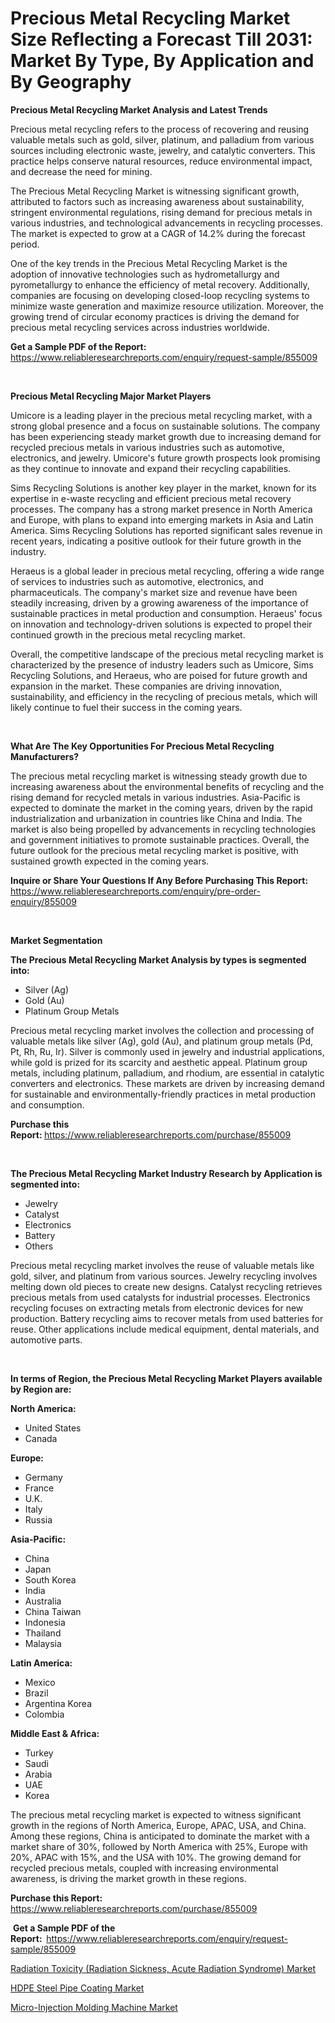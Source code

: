 <p><h1>Precious Metal Recycling Market Size Reflecting a Forecast Till 2031: Market By Type, By Application and By Geography</h1></p><p><strong>Precious Metal Recycling Market Analysis and Latest Trends</strong></p>
<p><p>Precious metal recycling refers to the process of recovering and reusing valuable metals such as gold, silver, platinum, and palladium from various sources including electronic waste, jewelry, and catalytic converters. This practice helps conserve natural resources, reduce environmental impact, and decrease the need for mining.</p><p>The Precious Metal Recycling Market is witnessing significant growth, attributed to factors such as increasing awareness about sustainability, stringent environmental regulations, rising demand for precious metals in various industries, and technological advancements in recycling processes. The market is expected to grow at a CAGR of 14.2% during the forecast period.</p><p>One of the key trends in the Precious Metal Recycling Market is the adoption of innovative technologies such as hydrometallurgy and pyrometallurgy to enhance the efficiency of metal recovery. Additionally, companies are focusing on developing closed-loop recycling systems to minimize waste generation and maximize resource utilization. Moreover, the growing trend of circular economy practices is driving the demand for precious metal recycling services across industries worldwide.</p></p>
<p><strong>Get a Sample PDF of the Report:&nbsp;</strong> <a href="https://www.reliableresearchreports.com/enquiry/request-sample/855009">https://www.reliableresearchreports.com/enquiry/request-sample/855009</a></p>
<p>&nbsp;</p>
<p><strong>Precious Metal Recycling Major Market Players</strong></p>
<p><p>Umicore is a leading player in the precious metal recycling market, with a strong global presence and a focus on sustainable solutions. The company has been experiencing steady market growth due to increasing demand for recycled precious metals in various industries such as automotive, electronics, and jewelry. Umicore's future growth prospects look promising as they continue to innovate and expand their recycling capabilities.</p><p>Sims Recycling Solutions is another key player in the market, known for its expertise in e-waste recycling and efficient precious metal recovery processes. The company has a strong market presence in North America and Europe, with plans to expand into emerging markets in Asia and Latin America. Sims Recycling Solutions has reported significant sales revenue in recent years, indicating a positive outlook for their future growth in the industry.</p><p>Heraeus is a global leader in precious metal recycling, offering a wide range of services to industries such as automotive, electronics, and pharmaceuticals. The company's market size and revenue have been steadily increasing, driven by a growing awareness of the importance of sustainable practices in metal production and consumption. Heraeus' focus on innovation and technology-driven solutions is expected to propel their continued growth in the precious metal recycling market.</p><p>Overall, the competitive landscape of the precious metal recycling market is characterized by the presence of industry leaders such as Umicore, Sims Recycling Solutions, and Heraeus, who are poised for future growth and expansion in the market. These companies are driving innovation, sustainability, and efficiency in the recycling of precious metals, which will likely continue to fuel their success in the coming years.</p></p>
<p>&nbsp;</p>
<p><strong>What Are The Key Opportunities For Precious Metal Recycling Manufacturers?</strong></p>
<p><p>The precious metal recycling market is witnessing steady growth due to increasing awareness about the environmental benefits of recycling and the rising demand for recycled metals in various industries. Asia-Pacific is expected to dominate the market in the coming years, driven by the rapid industrialization and urbanization in countries like China and India. The market is also being propelled by advancements in recycling technologies and government initiatives to promote sustainable practices. Overall, the future outlook for the precious metal recycling market is positive, with sustained growth expected in the coming years.</p></p>
<p><strong>Inquire or Share Your Questions If Any Before Purchasing This Report:</strong> <a href="https://www.reliableresearchreports.com/enquiry/pre-order-enquiry/855009">https://www.reliableresearchreports.com/enquiry/pre-order-enquiry/855009</a></p>
<p>&nbsp;</p>
<p><strong>Market Segmentation</strong></p>
<p><strong>The Precious Metal Recycling Market Analysis by types is segmented into:</strong></p>
<p><ul><li>Silver (Ag)</li><li>Gold (Au)</li><li>Platinum Group Metals</li></ul></p>
<p><p>Precious metal recycling market involves the collection and processing of valuable metals like silver (Ag), gold (Au), and platinum group metals (Pd, Pt, Rh, Ru, Ir). Silver is commonly used in jewelry and industrial applications, while gold is prized for its scarcity and aesthetic appeal. Platinum group metals, including platinum, palladium, and rhodium, are essential in catalytic converters and electronics. These markets are driven by increasing demand for sustainable and environmentally-friendly practices in metal production and consumption.</p></p>
<p><strong>Purchase this Report:&nbsp;</strong><a href="https://www.reliableresearchreports.com/purchase/855009">https://www.reliableresearchreports.com/purchase/855009</a></p>
<p>&nbsp;</p>
<p><strong>The Precious Metal Recycling Market Industry Research by Application is segmented into:</strong></p>
<p><ul><li>Jewelry</li><li>Catalyst</li><li>Electronics</li><li>Battery</li><li>Others</li></ul></p>
<p><p>Precious metal recycling market involves the reuse of valuable metals like gold, silver, and platinum from various sources. Jewelry recycling involves melting down old pieces to create new designs. Catalyst recycling retrieves precious metals from used catalysts for industrial processes. Electronics recycling focuses on extracting metals from electronic devices for new production. Battery recycling aims to recover metals from used batteries for reuse. Other applications include medical equipment, dental materials, and automotive parts.</p></p>
<p>&nbsp;</p>
<p><strong>In terms of Region, the Precious Metal Recycling Market Players available by Region are:</strong></p>
<p>
    <p> <strong> North America: </strong>
        <ul>
            <li>United States</li>
            <li>Canada</li>
        </ul>
        </p> 
    <p> <strong> Europe: </strong>
        <ul>
            <li>Germany</li>
            <li>France</li>
            <li>U.K.</li>
            <li>Italy</li>
            <li>Russia</li>
        </ul>
        </p> 
    <p> <strong> Asia-Pacific: </strong>
        <ul>
            <li>China</li>
            <li>Japan</li>
            <li>South Korea</li>
            <li>India</li>
            <li>Australia</li>
            <li>China Taiwan</li>
            <li>Indonesia</li>
            <li>Thailand</li>
            <li>Malaysia</li>
        </ul>
        </p> 
    <p> <strong> Latin America: </strong>
        <ul>
            <li>Mexico</li>
            <li>Brazil</li>
            <li>Argentina Korea</li>
            <li>Colombia</li>
        </ul>
        </p> 
    <p> <strong> Middle East & Africa: </strong>
        <ul>
            <li>Turkey</li>
            <li>Saudi</li>
            <li>Arabia</li>
            <li>UAE</li>
            <li>Korea</li>
        </ul>
    </p>
    </p>
<p><p>The precious metal recycling market is expected to witness significant growth in the regions of North America, Europe, APAC, USA, and China. Among these regions, China is anticipated to dominate the market with a market share of 30%, followed by North America with 25%, Europe with 20%, APAC with 15%, and the USA with 10%. The growing demand for recycled precious metals, coupled with increasing environmental awareness, is driving the market growth in these regions.</p></p>
<p><strong>Purchase this Report: </strong><a href="https://www.reliableresearchreports.com/purchase/855009">https://www.reliableresearchreports.com/purchase/855009</a></p>
<p>&nbsp;<strong>Get a Sample PDF of the Report:&nbsp;&nbsp;</strong><a href="https://www.reliableresearchreports.com/enquiry/request-sample/855009">https://www.reliableresearchreports.com/enquiry/request-sample/855009</a></p>
<p><strong></strong></p>
<p><p><a href="https://view.publitas.com/reportprime-1/radiation-toxicity-radiation-sickness-acute-radiation-syndrome-market-size-focuses-on-market-dynamics-in-depth-analysis-and-future-projections-of-its-market-forecasted-for-period-from-2023-to-2030/">Radiation Toxicity (Radiation Sickness, Acute Radiation Syndrome) Market</a></p><p><a href="https://view.publitas.com/reportprime-1/hdpe-steel-pipe-coating-market-centers-on-aspects-such-as-market-growth-market-share-market-opportunity-and-projected-forecasts-spanning-from-2023-to-2030/">HDPE Steel Pipe Coating Market</a></p><p><a href="https://view.publitas.com/reportprime-1/micro-injection-molding-machine-market-size-reflecting-a-forecast-till-2030-market-by-type-by-application-and-by-geography/">Micro-Injection Molding Machine Market</a></p></p>